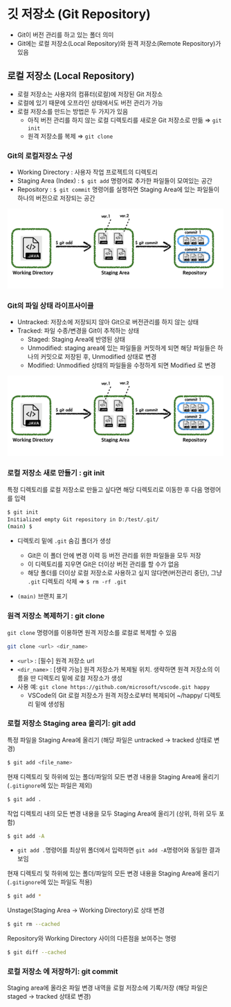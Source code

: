 # 깃 저장소 (Git Repository)
* Git이 버전 관리를 하고 있는 폴더 의미
* Git에는 로컬 저장소(Local Repository)와 원격 저장소(Remote Repository)가 있음 

## 로컬 저장소 (Local Repository)
* 로컬 저장소는 사용자의 컴퓨터(로컬)에 저장된 Git 저장소
* 로컬에 있기 때문에 오프라인 상태에서도 버전 관리가 가능
* 로컬 저장소를 만드는 방법은 두 가지가 있음
  - 아직 버전 관리를 하지 않는 로컬 디렉토리를 새로운 Git 저장소로 만듦 $\Rightarrow$ ```git init```
  - 원격 저장소를 복제  $\Rightarrow$ ```git clone```


### Git의 로컬저장소 구성
- Working Directory : 사용자 작업 프로젝트의 디렉토리
- Staging Area (Index) : `$ git add` 명령어로 추가한 파일들이 모여있는 공간
- Repository : `$ git commit` 명령어를 실행하면 Staging Area에 있는 파일들이 하나의 버전으로 저장되는 공간

<img src="../assets/git_02-1.png" width="500"/>

### Git의 파일 상태 라이프사이클
- Untracked: 저장소에 저장되지 않아 Git으로 버전관리를 하지 않는 상태
- Tracked: 파일 수종/변경을 Git이 추적하는 상태
  - Staged: Staging Area에 반영된 상태
  - Unmodified: staging area에 있는 파일들을 커밋하게 되면 해당 파일들은 하나의 커밋으로 저장된 후, Unmodified 상태로 변경
  - Modified: Unmodified 상태의 파일들을 수정하게 되면 Modified 로 변경

<img src="../assets/git_02-1.png" width="500"/>


### 로컬 저장소 새로 만들기 : git init
특정 디렉토리를 로컬 저장소로 만들고 싶다면 해당 디렉토리로 이동한 후 다음 명령어를 입력

```bash
$ git init
Initialized empty Git repository in D:/test/.git/
(main) $
```

*  디렉토리 밑에 `.git` 숨김 폴더가 생성
    - Git은 이 폴더 안에 변경 이력 등 버전 관리를 위한 파일들을 모두 저장
    - 이 디렉토리를 지우면 Git은 더이상 버전 관리를 할 수가 없음
    - 해당 폴더를 더이상 로컬 저장소로 사용하고 싶지 않다면(버전관리 중단), 그냥 `.git` 디렉토리 삭제 $\Rightarrow$ ```$ rm -rf .git```      

* `(main)` 브랜치 표기

### 원격 저장소 복제하기 : git clone
```git clone``` 명령어를 이용하면 원격 저장소를 로컬로 복제할 수 있음

```bash
git clone <url> <dir_name>
```
* `<url>` : [필수] 원격 저장소 url
* `<dir_name>` : [생략 가능] 원격 저장소가 복제될 위치. 생략하면 원격 저장소의 이름을 딴 디렉토리 밑에 로컬 저장소가 생성
* 사용 예: ``` git clone https://github.com/microsoft/vscode.git happy ```
  - VSCode의 Git 로컬 저장소가 원격 저장소로부터 복제되어 ~/happy/ 디렉토리 밑에 생성됨


### 로컬 저장소 Staging area 올리기: git add
특정 파일을 Staging Area에 올리기 (해당 파일은 untracked $\rightarrow$ tracked 상태로 변경)

```bash
$ git add <file_name> 
```

현재 디렉토리 및 하위에 있는 폴더/파일의 모든 변경 내용을 Staging Area에 올리기 (`.gitignore`에 있는 파일은 제외)
```bash
$ git add .
```
작업 디렉토리 내의 모든 변경 내용을 모두 Staging Area에 올리기 (상위, 하위 모두 포함)
```bash
$ git add -A
```
  - `git add .`명령어를 최상위 폴더에서 입력하면 `git add -A`명령어와 동일한 결과 보임

현재 디렉토리 및 하위에 있는 폴더/파일의 모든 변경 내용을 Staging Area에 올리기 (`.gitignore`에 있는 파일도 적용)
```bash
$ git add * 
```

Unstage(Staging Area $\rightarrow$ Working Directory)로 상태 변경
```bash
$ git rm --cached
```
Repository와 Working Directory 사이의 다른점을 보여주는 명령
```bash
$ git diff --cached
```

### 로컬 저장소 에 저장하기: git commit
Staging area에 올라온 파일 변경 내역을 로컬 저장소에 기록/저장 (해당 파일은 staged $\rightarrow$ tracked 상태로 변경)